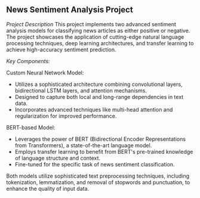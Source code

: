 ## News Sentiment Analysis Project

*Project Description*
This project implements two advanced sentiment analysis models for classifying news articles as either positive or negative. The project showcases the application of cutting-edge natural language processing techniques, deep learning architectures, and transfer learning to achieve high-accuracy sentiment prediction.

*Key Components:*

Custom Neural Network Model:
* Utilizes a sophisticated architecture combining convolutional layers, bidirectional LSTM layers, and attention mechanisms.
* Designed to capture both local and long-range dependencies in text data.
* Incorporates advanced techniques like multi-head attention and regularization for improved performance.

BERT-based Model:
* Leverages the power of BERT (Bidirectional Encoder Representations from Transformers), a state-of-the-art language model.
* Employs transfer learning to benefit from BERT's pre-trained knowledge of language structure and context.
* Fine-tuned for the specific task of news sentiment classification.

Both models utilize sophisticated text preprocessing techniques, including tokenization, lemmatization, and removal of stopwords and punctuation, to enhance the quality of input data.
